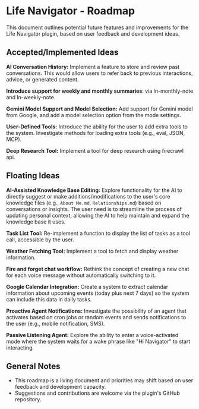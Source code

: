 # Life Navigator - Roadmap

This document outlines potential future features and improvements for the Life Navigator plugin, based on user feedback and development ideas.

## Accepted/Implemented Ideas

**AI Conversation History:**
Implement a feature to store and review past conversations. This would allow users to refer back to previous interactions, advice, or generated content.

**Introduce support for weekly and monthly summaries**:
via ln-monthly-note and ln-weekly-note.

**Gemini Model Support and Model Selection:**
Add support for Gemini model from Google, and add a model selection option from the mode settings.

**User-Defined Tools:**
Introduce the ability for the user to add extra tools to the system. Investigate methods for loading extra tools (e.g., eval, JSON, MCP).

**Deep Research Tool:**
Implement a tool for deep research using firecrawl api.

## Floating Ideas

**AI-Assisted Knowledge Base Editing:**
Explore functionality for the AI to directly suggest or make additions/modifications to the user's core knowledge files (e.g., `About Me.md`, `Relationships.md`) based on conversations or insights. The user need is to streamline the process of updating personal context, allowing the AI to help maintain and expand the knowledge base it uses.

**Task List Tool:**
Re-implement a function to display the list of tasks as a tool call, accessible by the user.

**Weather Fetching Tool:**
Implement a tool to fetch and display weather information.


**Fire and forget chat workflow:**
Rethink the concept of creating a new chat for each voice message without automatically switching to it.

**Google Calendar Integration:**
Create a system to extract calendar information about upcoming events (today plus next 7 days) so the system can include this data in daily tasks.

**Proactive Agent Notifications:**
Investigate the possibility of an agent that activates based on cron jobs or random events and sends notifications to the user (e.g., mobile notification, SMS).

**Passive Listening Agent:**
Explore the ability to enter a voice-activated mode where the system waits for a wake phrase like "Hi Navigator" to start interacting.

## General Notes

*   This roadmap is a living document and priorities may shift based on user feedback and development capacity.
*   Suggestions and contributions are welcome via the plugin's GitHub repository. 
